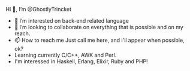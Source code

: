 Hi 👋, I’m @GhostlyTrincket
- 👀 I’m interested on back-end related language
- 💞️ I’m looking to collaborate on everything that is possible and on my reach.
- 📫 How to reach me Just call me here, and i'll appear when possible, ok?
- Learning currently C/C++, AWK and Perl.
- I'm interessed in Haskell, Erlang, Elixir, Ruby and PHP!

<!---
GhostlyTrincket/GhostlyTrincket is a ✨ special ✨ repository because its `README.md` (this file) appears on your GitHub profile.
You can click the Preview link to take a look at your changes.
--->
